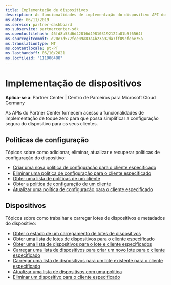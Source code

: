 ```yaml
---
title: Implementação de dispositivos
description: As funcionalidades de implementação do dispositivo API do Partner Center incluem políticas de configuração e dispositivos.
ms.date: 06/11/2019
ms.service: partner-dashboard
ms.subservice: partnercenter-sdk
ms.openlocfilehash: 46fd8b53d6d42816d498103192122a81b5f6564f
ms.sourcegitcommit: d20e7d572fee09a83a4b23a92da7ff09cfebe75a
ms.translationtype: MT
ms.contentlocale: pt-PT
ms.lasthandoff: 06/10/2021
ms.locfileid: "111906488"
---
```

# <a name="device-deployment"></a>Implementação de dispositivos

**Aplica-se a**: Partner Center | Centro de Parceiros para Microsoft Cloud Germany

As APIs do Partner Center fornecem acesso a funcionalidades de implementação de toque zero para que possa simplificar a configuração segura do dispositivo para os seus clientes.

## <a name="configuration-policies"></a>Políticas de configuração

Tópicos sobre como adicionar, eliminar, atualizar e recuperar políticas de configuração do dispositivo:

- [Criar uma nova política de configuração para o cliente especificado](create-a-new-configuration-policy-for-the-specified-customer.md)
- [Eliminar uma política de configuração para o cliente especificado](delete-a-configuration-policy-for-the-specified-customer.md)
- [Obter uma lista de políticas de um cliente](get-a-list-of-a-customer-s-policies.md)
- [Obter a política de configuração de um cliente](retrieve-a-customer-s-configuration-policy.md)
- [Atualizar uma política de configuração para o cliente especificado](update-a-configuration-policy-for-the-specified-customer.md)

## <a name="devices"></a>Dispositivos

Tópicos sobre como trabalhar e carregar lotes de dispositivos e metadados do dispositivo:

- [Obter o estado de um carregamento de lotes de dispositivos](get-the-status-of-a-device-batch-upload.md)
- [Obter uma lista de lotes de dispositivos para o cliente especificado](get-the-list-of-device-batches-for-the-specified-customer.md)
- [Obter uma lista de dispositivos para o lote e cliente especificados](get-a-list-of-devices-for-the-specified-batch-and-customer.md)
- [Carregar uma lista de dispositivos para criar um novo lote para o cliente especificado](upload-a-list-of-devices-to-create-a-new-batch-for-the-specified-customer.md)
- [Carregar uma lista de dispositivos para um lote existente para o cliente especificado](upload-a-list-of-devices-for-the-specified-customer.md)
- [Atualizar uma lista de dispositivos com uma política](update-a-list-of-devices-with-a-policy.md)
- [Eliminar um dispositivo para o cliente especificado](delete-a-device-for-the-specified-customer.md)
